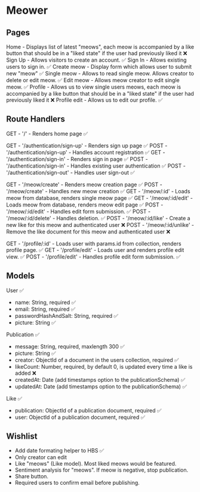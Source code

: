 # Meower

## Pages

Home - Displays list of latest "meows", each meow is accompanied by a like button that should be in a "liked state" if the user had previously liked it ❌
Sign Up - Allows visitors to create an account. ✅
Sign In - Allows existing users to sign in. ✅
Create meow - Display form which allows user to submit new "meow" ✅
Single meow - Allows to read single meow. Allows creator to delete or edit meow. ✅
Edit meow - Allows meow creator to edit single meow. ✅
Profile - Allows us to view single users meows, each meow is accompanied by a like button that should be in a "liked state" if the user had previously liked it ❌
Profile edit - Allows us to edit our profile. ✅

## Route Handlers

GET - '/' - Renders home page ✅

GET - '/authentication/sign-up' - Renders sign up page ✅
POST - '/authentication/sign-up' - Handles account registration ✅
GET - '/authentication/sign-in' - Renders sign in page ✅
POST - '/authentication/sign-in' - Handles existing user authentication ✅
POST - '/authentication/sign-out' - Handles user sign-out ✅

GET - '/meow/create' - Renders meow creation page ✅
POST - '/meow/create' - Handles new meow creation ✅
GET - '/meow/:id' - Loads meow from database, renders single meow page ✅
GET - '/meow/:id/edit' - Loads meow from database, renders meow edit page ✅
POST - '/meow/:id/edit' - Handles edit form submission. ✅
POST - '/meow/:id/delete' - Handles deletion. ✅
POST - '/meow/:id/like' - Create a new like for this meow and authenticated user ❌
POST - '/meow/:id/unlike' - Remove the like document for this meow and authenticated user ❌

GET - '/profile/:id' - Loads user with params.id from collection, renders profile page. ✅
GET - '/profile/edit' - Loads user and renders profile edit view. ✅
POST - '/profile/edit' - Handles profile edit form submission. ✅

## Models

User ✅

- name: String, required ✅
- email: String, required ✅
- passwordHashAndSalt: String, required ✅
- picture: String ✅

Publication ✅

- message: String, required, maxlength 300 ✅
- picture: String ✅
- creator: ObjectId of a document in the users collection, required ✅
- likeCount: Number, required, by default 0, is updated every time a like is added ❌
- createdAt: Date (add timestamps option to the publicationSchema) ✅
- updatedAt: Date (add timestamps option to the publicationSchema) ✅

Like ✅

- publication: ObjectId of a publication document, required ✅
- user: ObjectId of a publication document, required ✅

## Wishlist

- Add date formating helper to HBS ✅
- Only creator can edit
- Like "meows" (Like model). Most liked meows would be featured.
- Sentiment analysis for "meows". If meow is negative, stop publication.
- Share button.
- Required users to confirm email before publishing.
